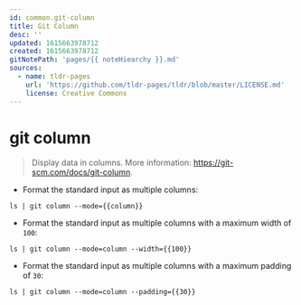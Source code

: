 ```yaml
---
id: common.git-column
title: Git Column
desc: ''
updated: 1615663978712
created: 1615663978712
gitNotePath: 'pages/{{ noteHiearchy }}.md'
sources:
  - name: tldr-pages
    url: 'https://github.com/tldr-pages/tldr/blob/master/LICENSE.md'
    license: Creative Commons
---
```

# git column

> Display data in columns.
> More information: <https://git-scm.com/docs/git-column>.

- Format the standard input as multiple columns:

`ls | git column --mode={{column}}`

- Format the standard input as multiple columns with a maximum width of `100`:

`ls | git column --mode=column --width={{100}}`

- Format the standard input as multiple columns with a maximum padding of `30`:

`ls | git column --mode=column --padding={{30}}`

